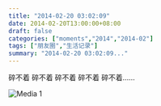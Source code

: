 ```yaml
---
title: "2014-02-20 03:02:09"
date: 2014-02-20T13:00:00+08:00
draft: false
categories: ["moments","2014","2014-02"]
tags: ["朋友圈","生活记录"]
summary: "2014-02-20 03:02:09..."
---
```


碎不着 碎不着 碎不着 碎不着 碎不着……

![Media 1](/Moments/photos/2014-02-20/201402200302090.jpg)
